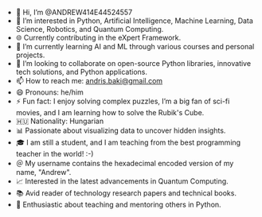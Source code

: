 - 👋 Hi, I’m @ANDREW414E44524557
- 👀 I’m interested in Python, Artificial Intelligence, Machine Learning, Data Science, Robotics, and Quantum Computing.
- 🌐 Currently contributing in the eXpert Framework.
- 🌱 I’m currently learning AI and ML through various courses and personal projects.
- 💞️ I’m looking to collaborate on open-source Python libraries, innovative tech solutions, and Python applications.
- 📫 How to reach me: andris.baki@gmail.com
- 😄 Pronouns: he/him
- ⚡ Fun fact: I enjoy solving complex puzzles, I’m a big fan of sci-fi movies, and I am learning how to solve the Rubik's Cube.
- 🇭🇺 Nationality: Hungarian
- 📊 Passionate about visualizing data to uncover hidden insights.
- 🎓 I am still a student, and I am teaching from the best programming teacher in the world! :-)
- ＠ My username contains the hexadecimal encoded version of my name, "Andrew".
- 📈 Interested in the latest advancements in Quantum Computing.
- 📚 Avid reader of technology research papers and technical books.
- 🌟 Enthusiastic about teaching and mentoring others in Python.
